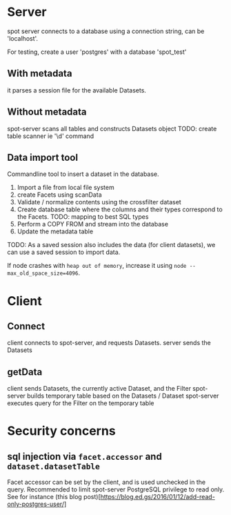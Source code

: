 # Server

spot server connects to a database using a connection string, can be 'localhost'.

For testing, create a user 'postgres' with a database 'spot\_test'

## With metadata

it parses a session file for the available Datasets.

## Without metadata

spot-server scans all tables and constructs Datasets object
TODO: create table scanner ie '\d' command

## Data import tool

Commandline tool to insert a dataset in the database.

1. Import a file from local file system
2. create Facets using scanData
3. Validate / normalize contents using the crossfilter dataset
4. Create database table where the columns and their types correspond to the Facets. TODO: mapping to best SQL types
5. Perform a COPY FROM and stream into the database
6. Update the metadata table

TODO: As a saved session also includes the data (for client datasets), we can use a saved session to import data.

If node crashes with `heap out of memory`, increase it using `node --max_old_space_size=4096`.

# Client

## Connect

client connects to spot-server, and requests Datasets.
server sends the Datasets

## getData

client sends Datasets, the currently active Dataset, and the Filter
spot-server builds temporary table based on the Datasets / Dataset
spot-server executes query for the Filter on the temporary table

# Security concerns

## sql injection via `facet.accessor` and `dataset.datasetTable`

Facet accessor can be set by the client, and is used unchecked in the query.
Recommended to limit spot-server PostgreSQL privilege to read only.
See for instance (this blog post)[https://blog.ed.gs/2016/01/12/add-read-only-postgres-user/]
